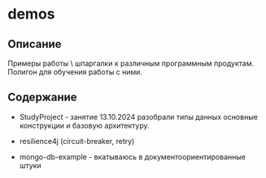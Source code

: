 # demos

## Описание
Примеры работы \ шпаргалки к различным программным продуктам.
Полигон для обучения работы с ними.

## Содержание

- StudyProject - занятие 13.10.2024 разобрали типы данных основные конструкции и базовую архитектуру.

- resilience4j (circuit-breaker, retry)
- mongo-db-example - вкатываюсь в документоориентированные штуки
